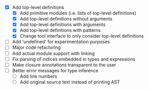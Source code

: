 - [x] Add top-level definitions
  - [x] Add primitive modules (i.e. lists of top-level definitions)
  - [x] Add top-level definitions without arguments
  - [x] Add top-level definitions with arguments
  - [x] Add top-level definitions with patterns
  - [x] Change tool interface to only consider top-level definitions
- [ ] Add 'undefined' for experimentation purposes
- [ ] Major code refactoring
- [ ] Add actual module support with linking
- [ ] Fix parsing of indices embedded in types and expressions
- [ ] Make closure annotations transparent to the user
- [ ] Better error messages for type inference
  - [ ] Add line numbers
  - [ ] Add original source text instead of printing AST